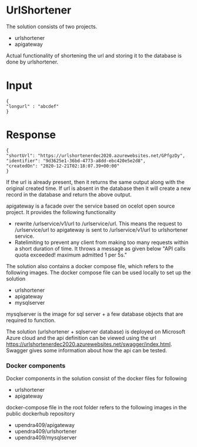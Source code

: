 # UrlShortener

The solution consists of two projects.

  - urlshortener
  - apigateway

Actual functionality of shortening the url and storing it to the database is done by urlshortener. 
# Input
    {
    "longurl" : "abcdef"
    }
# Response
    {
    "shortUrl": "https://urlshortenerdec2020.azurewebsites.net/GPfgzDy",
    "identifier": "9d3625e1-36bd-4773-a8dd-ebc420e5e2d8",
    "createdOn": "2020-12-21T02:18:07.39+00:00"
    }
    
If the url is already present, then it returns the same output along with the original created time. If url is absent in the database then it will create a new record in the database and return the above output.

apigateway is a facade over the service based on ocelot open source project. It provides the following functionality
- rewrite /urlservice/v1/url to /urlservice/url. This means the request to /urlservice/url to apigateway is sent to /urlservice/v1/url to urlshortener service.
- Ratelimiting to prevent any client from making too many requests within a short duration of time. It throws a message as given below
"API calls quota exceeded! maximum admitted 1 per 5s."

The solution also contains a docker compose file, which refers to the following images. The docker compose file can be used locally to set up the solution
- urlshortener
- apigateway
- mysqlserver

mysqlserver is the image for sql server + a few database objects that are required to function.

The solution (urlshortener + sqlserver database) is deployed on Microsoft Azure cloud and the api definition can be viewed using the url
https://urlshortenerdec2020.azurewebsites.net/swagger/index.html. Swagger gives some information about how the api can be tested.

### Docker components
Docker components in the solution consist of the docker files for following
- urlshortener
- apigateway

docker-compose file in the root folder refers to the following images in the public dockerhub repository
- upendra409/apigateway
- upendra409/urlshortener
- upendra409/mysqlserver

